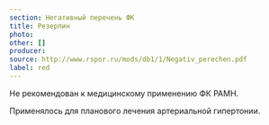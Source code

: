 ```yaml
---
section: Негативный перечень ФК
title: Резерпин
photo:
other: []
producer:
source: http://www.rspor.ru/mods/db1/1/Negativ_perechen.pdf
label: red
---
```


Не рекомендован к медицинскому применению ФК РАМН.

Применялось для планового лечения артериальной гипертонии.
